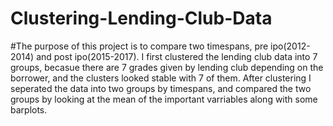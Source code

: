 # Clustering-Lending-Club-Data
#The purpose of this project is to compare two timespans, pre ipo(2012-2014) and post ipo(2015-2017). I first clustered the lending club data into 7 groups, becasue there are 7 grades given by lending club depending on the borrower, and the clusters looked stable with 7 of them. After clustering I seperated the data into two groups by timespans, and compared the two groups by looking at the mean of the important varriables along with some barplots.
